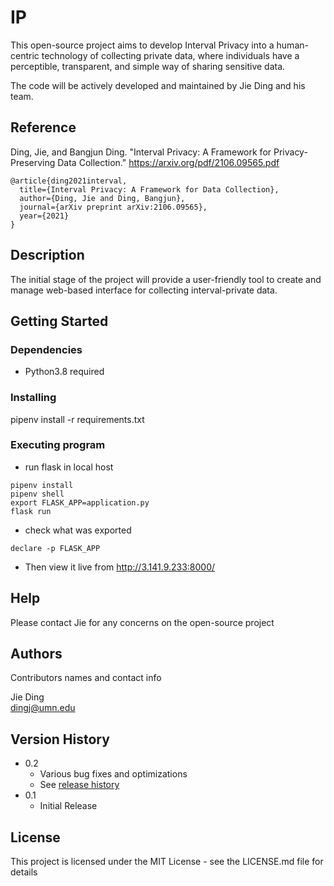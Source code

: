 # IP

This open-source project aims to develop Interval Privacy into a human-centric technology of collecting private data, where individuals have a perceptible, transparent, and simple way of sharing sensitive data.

The code will be actively developed and maintained by Jie Ding and his team.

## Reference
Ding, Jie, and Bangjun Ding. "Interval Privacy: A Framework for Privacy-Preserving Data Collection." https://arxiv.org/pdf/2106.09565.pdf
```
@article{ding2021interval,
  title={Interval Privacy: A Framework for Data Collection},
  author={Ding, Jie and Ding, Bangjun},
  journal={arXiv preprint arXiv:2106.09565},
  year={2021}
}
```

## Description

The initial stage of the project will provide a user-friendly tool to create and manage web-based interface for collecting interval-private data.

## Getting Started

### Dependencies

* Python3.8 required

### Installing

pipenv install -r requirements.txt

### Executing program

* run flask in local host
``` 
pipenv install
pipenv shell
export FLASK_APP=application.py
flask run

```
* check what was exported 
```
declare -p FLASK_APP
```
* Then view it live from 
http://3.141.9.233:8000/

## Help

Please contact Jie for any concerns on the open-source project

## Authors

Contributors names and contact info

Jie Ding  
[dingj@umn.edu](http://jding.org)

## Version History

* 0.2
    * Various bug fixes and optimizations
    * See [release history]()
* 0.1
    * Initial Release

## License

This project is licensed under the MIT License - see the LICENSE.md file for details


